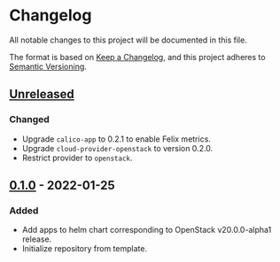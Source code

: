 # Changelog

All notable changes to this project will be documented in this file.

The format is based on [Keep a Changelog](https://keepachangelog.com/en/1.0.0/),
and this project adheres to [Semantic Versioning](https://semver.org/spec/v2.0.0.html).

## [Unreleased]

### Changed

- Upgrade `calico-app` to 0.2.1 to enable Felix metrics.
- Upgrade `cloud-provider-openstack` to version 0.2.0.
- Restrict provider to `openstack`.

## [0.1.0] - 2022-01-25

### Added

- Add apps to helm chart corresponding to OpenStack v20.0.0-alpha1 release.
- Initialize repository from template.

[Unreleased]: https://github.com/giantswarm/default-apps-openstack/compare/v0.1.0...HEAD
[0.1.0]: https://github.com/giantswarm/default-apps-openstack/releases/tag/v0.1.0
